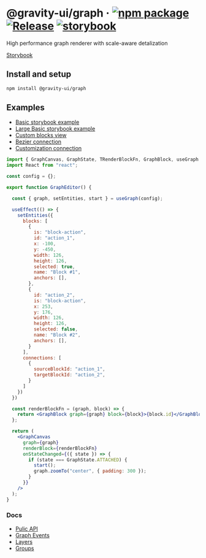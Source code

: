 # @gravity-ui/graph &middot; [![npm package](https://img.shields.io/npm/v/@gravity-ui/graph)](https://www.npmjs.com/package/@gravity-ui/graph) [![Release](https://img.shields.io/github/actions/workflow/status/gravity-ui/graph/release.yml?branch=main&label=Release)](https://github.com/gravity-ui/graph/actions/workflows/release.yml?query=branch:main) [![storybook](https://img.shields.io/badge/Storybook-deployed-ff4685)](https://preview.gravity-ui.com/graph/)

High performance graph renderer with scale-aware detalization

[Storybook](https://preview.gravity-ui.com/graph/)

## Install and setup

```bash
npm install @gravity-ui/graph
```

## Examples
- [Basic storybook example](https://preview.gravity-ui.com/graph/?path=/story/stories-main-grapheditor--hundred-blocks)
- [Large Basic storybook example](https://preview.gravity-ui.com/graph/?path=/story/stories-main-grapheditor--five-thousands-blocks)
- [Custom blocks view](https://preview.gravity-ui.com/graph/?path=/story/stories-main-grapheditor--custom-schematic-block)
- [Bezier connection](https://preview.gravity-ui.com/graph/?path=/story/stories-main-grapheditor--one-bezier-connection)
- [Customization connection](https://preview.gravity-ui.com/graph/?path=/story/api-updateconnection--default)

```jsx
import { GraphCanvas, GraphState, TRenderBlockFn, GraphBlock, useGraph } from "@gravity-ui/graph";
import React from "react";

const config = {};

export function GraphEditor() {

  const { graph, setEntities, start } = useGraph(config);

  useEffect(() => {
    setEntities({
      blocks: [
        {
          is: "block-action",
          id: "action_1",
          x: -100,
          y: -450,
          width: 126,
          height: 126,
          selected: true,
          name: "Block #1",
          anchors: [],
        },
        {
          id: "action_2",
          is: "block-action",
          x: 253,
          y: 176,
          width: 126,
          height: 126,
          selected: false,
          name: "Block #2",
          anchors: [],
        }
      ],
      connections: [
        {
          sourceBlockId: "action_1",
          targetBlockId: "action_2",
        }
      ]
    })
  })

  const renderBlockFn = (graph, block) => {
    return <GraphBlock graph={graph} block={block}>{block.id}</GraphBlock>;
  };

  return (
    <GraphCanvas
      graph={graph}
      renderBlock={renderBlockFn}
      onStateChanged={({ state }) => {
        if (state === GraphState.ATTACHED) {
          start();
          graph.zoomTo("center", { padding: 300 });
        }
      }}
    />
  );
}
```

### Docs

- [Pulic API](docs/public_api.md)
- [Graph Events](docs/events.md)
- [Layers](docs/layers.md)
- [Groups](docs/groups.md)
